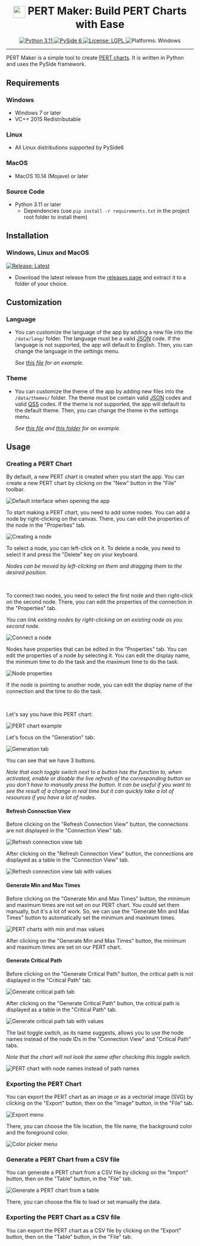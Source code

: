 <h1 align="center"><img src="./data/icons/PERTMaker.svg" width="32" align="center" /> PERT Maker: Build PERT Charts with Ease</h1>
<p align="center">
  <a href="https://www.python.org/downloads/">
    <img alt="Python 3.11" src="https://img.shields.io/badge/Python-3.11-blue" />
  </a>
  <a href="https://doc.qt.io/qtforpython/index.html">
    <img alt="PySide 6" src="https://img.shields.io/badge/PySide-6.4.1-brightgreen" />
  </a>
  <a href="https://github.com/Synell/PERT-Maker/blob/master/LICENSE">
    <img alt="License: LGPL" src="https://img.shields.io/badge/License-LGPL-green" target="_blank" />
  </a>
  <img alt="Platforms: Windows" src="https://img.shields.io/badge/Platforms-Windows-yellow" />
</p>

----------------------------------------------------------------------

PERT Maker is a simple tool to create <a href="https://en.wikipedia.org/wiki/Program_evaluation_and_review_technique">PERT charts</a>. It is written in Python and uses the PySide framework.


## Requirements

### Windows
- Windows 7 or later
- VC++ 2015 Redistributable

### Linux
- All Linux distributions supported by PySide6

### MacOS
- MacOS 10.14 (Mojave) or later


### Source Code
- Python 3.11 or later
  - Dependencies (use `pip install -r requirements.txt` in the project root folder to install them)


## Installation

### Windows, Linux and MacOS

<a href="https://github.com/Synell/PERT-Maker/releases/latest">
  <img alt="Release: Latest" src="https://img.shields.io/badge/Release-Latest-00B4BE?style=for-the-badge" target="_blank" />
</a>

- Download the latest release from the [releases page](https://github.com/Synell/PERT-Maker/releases) and extract it to a folder of your choice.


## Customization

### Language

- You can customize the language of the app by adding a new file into the `/data/lang/` folder. The language must be a valid [JSON](https://en.wikipedia.org/wiki/JavaScript_Object_Notation) code. If the language is not supported, the app will default to English. Then, you can change the language in the settings menu.

  *See [this file](https://github.com/Synell/PERT-Maker/blob/main/data/lang/english.json) for an example.*

### Theme

- You can customize the theme of the app by adding new files into the `/data/themes/` folder. The theme must be contain valid [JSON](https://en.wikipedia.org/wiki/JavaScript_Object_Notation) codes and valid [QSS](https://doc.qt.io/qt-6/stylesheet-reference.html) codes. If the theme is not supported, the app will default to the default theme. Then, you can change the theme in the settings menu.

  *See [this file](https://github.com/Synell/PERT-Maker/blob/main/data/themes/neutron.json) and [this folder](https://github.com/Synell/PERT-Maker/tree/main/data/themes/neutron) for an example.*


## Usage

### Creating a PERT Chart

By default, a new PERT chart is created when you start the app. You can create a new PERT chart by clicking on the "New" button in the "File" toolbar.

<img alt="Default interface when opening the app" src="https://raw.githubusercontent.com/Synell/Assets/main/PERTMaker/readme/interface.png" />

To start making a PERT chart, you need to add some nodes. You can add a node by right-clicking on the canvas. There, you can edit the properties of the node in the "Properties" tab.

<img alt="Creating a node" src="https://raw.githubusercontent.com/Synell/Assets/main/PERTMaker/readme/create_node.png" />

To select a node, you can left-click on it. To delete a node, you need to select it and press the "Delete" key on your keyboard.

*Nodes can be moved by left-clicking on them and dragging them to the desired position.*

<br/>

To connect two nodes, you need to select the first node and then right-click on the second node. There, you can edit the properties of the connection in the "Properties" tab.

*You can link existing nodes by right-clicking on an existing node as you second node.*

<img alt="Connect a node" src="https://raw.githubusercontent.com/Synell/Assets/main/PERTMaker/readme/connect_node.png" />

<br/>

Nodes have properties that can be edited in the "Properties" tab. You can edit the properties of a node by selecting it. You can edit the display name, the minimum time to do the task and the maximum time to do the task.

<img alt="Node properties" src="https://raw.githubusercontent.com/Synell/Assets/main/PERTMaker/readme/node_properties.png" />

If the node is pointing to another node, you can edit the display name of the connection and the time to do the task.

<br/>

Let's say you have this PERT chart:

<img alt="PERT chart example" src="https://raw.githubusercontent.com/Synell/Assets/main/PERTMaker/readme/example.svg" />

Let's focus on the "Generation" tab:

<img alt="Generation tab" src="https://raw.githubusercontent.com/Synell/Assets/main/PERTMaker/readme/generation_view.png" />

You can see that we have 3 buttons.

*Note that each toggle switch next to a button has the function to, when activated, enable or disable the live refresh of the corresponding button so you don't have to manually press the button. It can be useful if you want to see the result of a change in real time but it can quickly take a lot of resources if you have a lot of nodes.*

#### Refresh Connection View

Before clicking on the "Refresh Connection View" button, the connections are not displayed in the "Connection View" tab.

<img alt="Refresh connection view tab" src="https://raw.githubusercontent.com/Synell/Assets/main/PERTMaker/readme/connection_view.png" />

After clicking on the "Refresh Connection View" button, the connections are displayed as a table in the "Connection View" tab.

<img alt="Refresh connection view tab with values" src="https://raw.githubusercontent.com/Synell/Assets/main/PERTMaker/readme/connection_view_full.png" />

#### Generate Min and Max Times

Before clicking on the "Generate Min and Max Times" button, the minimum and maximum times are not set on our PERT chart. You could set them manually, but it's a lot of work. So, we can use the "Generate Min and Max Times" button to automatically set the minimum and maximum times.

<img alt="PERT charts with min and max values" src="https://raw.githubusercontent.com/Synell/Assets/main/PERTMaker/readme/example_min_max.svg" />

After clicking on the "Generate Min and Max Times" button, the minimum and maximum times are set on our PERT chart.

#### Generate Critical Path

Before clicking on the "Generate Critical Path" button, the critical path is not displayed in the "Critical Path" tab.

<img alt="Generate critical path tab" src="https://raw.githubusercontent.com/Synell/Assets/main/PERTMaker/readme/critical_path_view.png" />

After clicking on the "Generate Critical Path" button, the critical path is displayed as a table in the "Critical Path" tab.

<img alt="Generate critical path tab with values" src="https://raw.githubusercontent.com/Synell/Assets/main/PERTMaker/readme/critical_path_view_full.png" />

<br/>

The last toggle switch, as its name suggests, allows you to use the node names instead of the node IDs in the "Connection View" and "Critical Path" tabs.

*Note that the chart will not look the same after checking this toggle switch.*

<img alt="PERT chart with node names instead of path names" src="https://raw.githubusercontent.com/Synell/Assets/main/PERTMaker/readme/example_node_names.svg" />

<br/>


### Exporting the PERT Chart

You can export the PERT chart as an image or as a vectorial image (SVG) by clicking on the "Export" button, then on the "Image" button, in the "File" tab.

<img alt="Export menu" src="https://raw.githubusercontent.com/Synell/Assets/main/PERTMaker/readme/export_image.png" />

There, you can choose the file location, the file name, the background color and the foreground color.

<img alt="Color picker menu" src="https://raw.githubusercontent.com/Synell/Assets/main/PERTMaker/readme/color_panel.png" />


### Generate a PERT Chart from a CSV file

You can generate a PERT chart from a CSV file by clicking on the "Import" button, then on the "Table" button, in the "File" tab.

<img alt="Generate a PERT chart from a table" src="https://raw.githubusercontent.com/Synell/Assets/main/PERTMaker/readme/import_table.png" />

There, you can choose the file to load or set manually the data.


### Exporting the PERT Chart as a CSV file

You can export the PERT chart as a CSV file by clicking on the "Export" button, then on the "Table" button, in the "File" tab.
